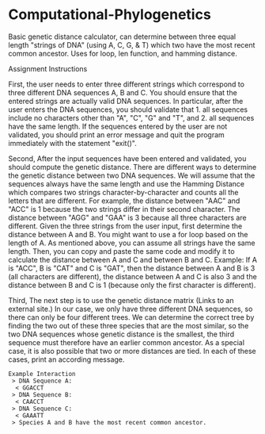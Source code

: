 # Computational-Phylogenetics
Basic genetic distance calculator, can determine between three equal length "strings of DNA" (using A, C, G, &amp; T) which two have the most recent common ancestor. Uses for loop, len function, and hamming distance.

Assignment Instructions

  First, the user needs to enter three different strings which correspond to three different DNA sequences A, B and C. 
    You should ensure that the entered strings are actually valid DNA sequences.
    In particular, after the user enters the DNA sequences, you should validate that
      1. all sequences include no characters other than "A", "C", "G" and "T", and
      2. all sequences have the same length.
    If the sequences entered by the user are not validated, you should print an error message and quit the program immediately with the statement "exit()".
    
   Second, After the input sequences have been entered and validated, you should compute the genetic distance. 
    There are different ways to determine the genetic distance between two DNA sequences.
    We will assume that the sequences always have the same length and use the Hamming Distance 
    which compares two strings character-by-character and counts all the letters that are different. 
    For example, the distance between "AAC" and "ACC" is 1 because the two strings differ in their second character. 
    The distance between "AGG" and "GAA" is 3 because all three characters are different. 
    Given the three strings from the user input, first determine the distance between A and B. 
    You might want to use a for loop based on the length of A. As mentioned above, you can assume all strings have the same length. 
    Then, you can copy and paste the same code and modify it to calculate the distance between A and C and between B and C.
      Example: If A is "ACC", B is "CAT" and C is "GAT", then the distance between A and B is 3 (all characters are different), 
      the distance between A and C is also 3 and the distance between B and C is 1 (because only the first character is different).
      
   Third, The next step is to use the genetic distance matrix (Links to an external site.)
     In our case, we only have three different DNA sequences, so there can only be four different trees. 
     We can determine the correct tree by finding the two out of these three species that are the most similar, 
     so the two DNA sequences whose genetic distance is the smallest, the third sequence must therefore have an earlier common ancestor. 
     As a special case, it is also possible that two or more distances are tied. In each of these cases, print an according message.
      
    Example Interaction
     > DNA Sequence A:
      < GGACCT
     > DNA Sequence B:
      < CAACCT
     > DNA Sequence C:
      < GAAATT
     > Species A and B have the most recent common ancestor.
